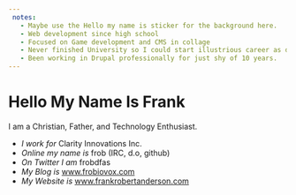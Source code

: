 ```yaml
---
 notes:
   - Maybe use the Hello my name is sticker for the background here.
   - Web development since high school
   - Focused on Game development and CMS in collage
   - Never finished University so I could start illustrious career as drupal developer.
   - Been working in Drupal professionally for just shy of 10 years.
---
```


# Hello My Name Is Frank

I am a Christian, Father, and Technology Enthusiast.

 - _I work for_ Clarity Innovations Inc.
 - _Online my name is_ frob (IRC, d.o, github)
 - _On Twitter I am_ frobdfas
 - _My Blog is_ www.frobiovox.com
 - _My Website is_ www.frankrobertanderson.com

